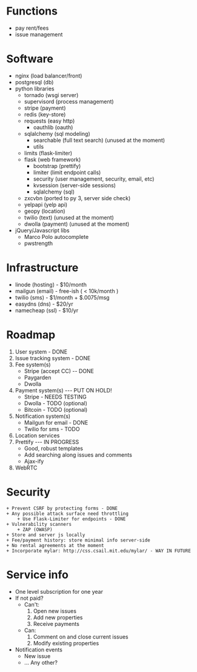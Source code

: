 # Functions
* pay rent/fees
* issue management

# Software
* nginx (load  balancer/front)
* postgresql (db)
* python libraries
    + tornado (wsgi server)
    * supervisord (process management)
    + stripe (payment)
    + redis (key-store)
    + requests (easy http)
        + oauthlib (oauth)
    + sqlalchemy (sql modeling)
        + searchable (full text search) (unused at the moment)
        + utils
    + limits (flask-limiter)
    + flask (web framework)
        + bootstrap (prettify)
        + limiter (limit endpoint calls)
        + security (user management, security, email, etc)
        + kvsession (server-side sessions)
        + sqlalchemy (sql)
    + zxcvbn (ported to py 3, server side check)
    + yelpapi (yelp api)
    + geopy (location)
    + twilio (text) (unused at the moment)
    + dwolla (payment) (unused at the moment)
* jQuery/Javascript libs
    + Marco Polo autocomplete
    + pwstrength

# Infrastructure
* linode (hosting) - $10/month
* mailgun (email) - free-ish ( < 10k/month )
* twilio (sms) - $1/month + $.0075/msg
* easydns (dns) - $20/yr
* namecheap (ssl) - $10/yr

# Roadmap
1. User system - DONE
2. Issue tracking system - DONE
3. Fee system(s)
    + Stripe (accept CC) -- DONE
    + Paygarden
    + Dwolla
4. Payment system(s) --- PUT ON HOLD!
    + Stripe - NEEDS TESTING
    + Dwolla - TODO (optional)
    + Bitcoin - TODO (optional)
5. Notification system(s)
    + Mailgun for email - DONE
    + Twilio for sms - TODO
6. Location services
7. Prettify --- IN PROGRESS
    + Good, robust templates
    + Add searching along issues and comments
    + Ajax-ify
8. WebRTC

# Security
    + Prevent CSRF by protecting forms - DONE
    + Any possible attack surface need throttling
        + Use Flask-Limiter for endpoints - DONE
    + Vulnerability scanners
        + ZAP (OWASP)
    + Store and server js locally
    + Fee/payment history: store minimal info server-side
    + No rental agreements at the moment
    + Incorporate mylar: http://css.csail.mit.edu/mylar/ - WAY IN FUTURE

# Service info
+ One level subscription for one year
+ If not paid?
    + Can't:
        1. Open new issues
        2. Add new properties
        3. Receive payments
    + Can:
        1. Comment on and close current issues
        2. Modify existing properties
+ Notification events
    + New issue
    + ... Any other?
